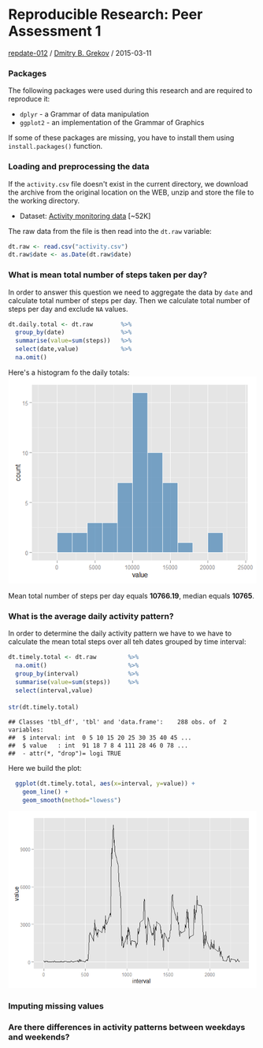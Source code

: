 # Reproducible Research: Peer Assessment 1

[repdate-012](https://www.coursera.org/course/repdata) /
[Dmitry B. Grekov](mailto:dmitry.grekov@gmail.com) /
2015-03-11


### Packages 
The following packages were used during this research and are required to reproduce it:  

- `dplyr` - a Grammar of data manipulation
- `ggplot2` - an implementation of the Grammar of Graphics

If some of these packages are missing, you have to install them using <code>install.packages()</code> function.  



### Loading and preprocessing the data
If the `activity.csv` file doesn't exist in the current directory, we download the archive from the original location on the WEB, unzip and store the file to the working directory.  
  - Dataset: [Activity monitoring data](https://d396qusza40orc.cloudfront.net/repdata%2Fdata%2Factivity.zip) [~52K]  



The raw data from the file is then read into the `dt.raw` variable:

```r
dt.raw <- read.csv("activity.csv") 
dt.raw$date <- as.Date(dt.raw$date)
```

### What is mean total number of steps taken per day?
In order to answer this question we need to aggregate the data by `date` and calculate total number of steps per day. Then we calculate total number of steps per day and exclude `NA` values.


```r
dt.daily.total <- dt.raw        %>%
  group_by(date)                %>%
  summarise(value=sum(steps))   %>%
  select(date,value)            %>%
  na.omit()         
```

Here's a histogram fo the daily totals:  
![](PA1_template_files/figure-html/q1_hist-1.png) 



Mean total number of steps per day equals **10766.19**, median equals **10765**.

### What is the average daily activity pattern?
In order to determine the daily activity pattern we have to we have to calculate the mean total steps over all teh dates grouped by time interval:


```r
dt.timely.total <- dt.raw         %>%
  na.omit()                       %>%
  group_by(interval)              %>%
  summarise(value=sum(steps))     %>%
  select(interval,value)                

str(dt.timely.total)
```

```
## Classes 'tbl_df', 'tbl' and 'data.frame':	288 obs. of  2 variables:
##  $ interval: int  0 5 10 15 20 25 30 35 40 45 ...
##  $ value   : int  91 18 7 8 4 111 28 46 0 78 ...
##  - attr(*, "drop")= logi TRUE
```


Here we build the plot:

```r
  ggplot(dt.timely.total, aes(x=interval, y=value)) +
    geom_line() +
    geom_smooth(method="lowess")
```

![](PA1_template_files/figure-html/unnamed-chunk-3-1.png) 

### Imputing missing values



### Are there differences in activity patterns between weekdays and weekends?
